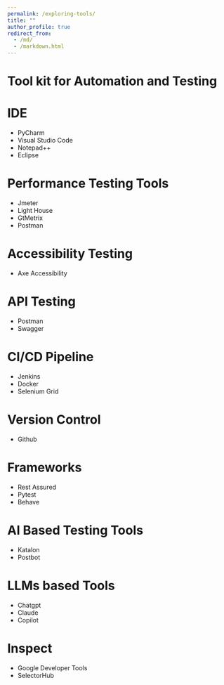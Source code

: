 ```yaml
---
permalink: /exploring-tools/
title: ""
author_profile: true
redirect_from: 
  - /md/
  - /markdown.html
---
```



# Tool kit for Automation and Testing 


# IDE  
- PyCharm 
- Visual Studio Code 
- Notepad++ 
- Eclipse 

# Performance Testing Tools 
- Jmeter 
- Light House 
- GtMetrix 
- Postman 

# Accessibility Testing 
- Axe Accessibility 

# API Testing 
- Postman 
- Swagger 

# CI/CD Pipeline
- Jenkins
- Docker 
- Selenium Grid 

# Version Control 
- Github 

# Frameworks 
- Rest Assured 
- Pytest
- Behave

# AI Based Testing Tools 
- Katalon
- Postbot 

# LLMs based Tools 
- Chatgpt 
- Claude
- Copilot 

# Inspect 
- Google Developer Tools 
- SelectorHub

